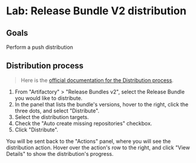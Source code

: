 # Lab: Release Bundle V2 distribution

## Goals

Perform a push distribution

## Distribution process

> Here is the [official documentation for the Distribution process](https://jfrog.com/help/r/jfrog-distribution-documentation/the-distribution-flow).

1. From "Artifactory" > "Release Bundles v2", select the Release Bundle you would like to distribute.
2. In the panel that lists the bundle's versions, hover to the right, click the three dots, and select "Distribute".
3. Select the distribution targets.
4. Check the "Auto create missing repositories" checkbox.
5. Click "Distribute".

You will be sent back to the "Actions" panel, where you will see the distribution action.
Hover over the action's row to the right, and click "View Details" to show the distribution's progress.
